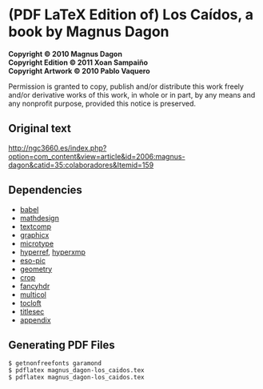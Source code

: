 (PDF LaTeX Edition of) Los Caídos, a book by Magnus Dagon
=========================================================

**Copyright &copy; 2010 Magnus Dagon**  
**Copyright Edition &copy; 2011 Xoan Sampaiño**  
**Copyright Artwork &copy; 2010 Pablo Vaquero**

Permission is granted to copy, publish and/or distribute this work freely and/or derivative works of this work, in whole or in part, by any means and any nonprofit purpose, provided this notice is preserved.

Original text
-------------

<http://ngc3660.es/index.php?option=com_content&view=article&id=2006:magnus-dagon&catid=35:colaboradores&Itemid=159>

Dependencies
------------

* [babel](http://ctan.org/pkg/babel)
* [mathdesign](http://ctan.org/pkg/mathdesign)
* [textcomp](http://ctan.org/pkg/texcomp)
* [graphicx](http://ctan.org/pkg/graphicx)
* [microtype](http://ctan.org/pkg/microtype)
* [hyperref](http://ctan.org/pkg/hyperref), [hyperxmp](http://ctan.org/pkg/hyperxmp)
* [eso-pic](http://ctan.org/pkg/eso-pic)
* [geometry](http://ctan.org/pkg/geometry)
* [crop](http://ctan.org/pkg/crop)
* [fancyhdr](http://ctan.org/pkg/fancyhdr)
* [multicol](http://ctan.org/pkg/multicol)
* [tocloft](http://ctan.org/pkg/tocloft)
* [titlesec](http://ctan.org/pkg/titlesec)
* [appendix](http://ctan.org/pkg/appendix)

Generating PDF Files
--------------------

    $ getnonfreefonts garamond
    $ pdflatex magnus_dagon-los_caidos.tex
    $ pdflatex magnus_dagon-los_caidos.tex
